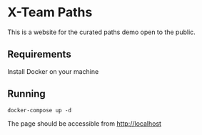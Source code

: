 # X-Team Paths

This is a website for the curated paths demo open to the public.

## Requirements

Install Docker on your machine

## Running

```
docker-compose up -d
```

The page should be accessible from [http://localhost](http://localhost)
